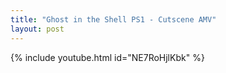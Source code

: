 ```yaml
---
title: "Ghost in the Shell PS1 - Cutscene AMV"
layout: post
---
```



{% include youtube.html id="NE7RoHjlKbk" %}